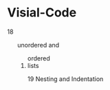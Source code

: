 # Visial-Code

18 <ul> unordered and 
      <ol>ordered 
            <li>lists
            
19 Nesting and Indentation

